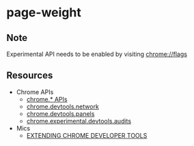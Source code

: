 page-weight
===========

## Note
Experimental API needs to be enabled by visiting [chrome://flags](chrome://flags)

## Resources

* Chrome APIs
	* [chrome.* APIs](http://developer.chrome.com/extensions/api_index.html)
	* [chrome.devtools.network](http://developer.chrome.com/extensions/devtools.network.html)
	* [chrome.devtools.panels](http://developer.chrome.com/dev/extensions/devtools.panels.html)
	* [chrome.experimental.devtools.audits](http://developer.chrome.com/dev/extensions/experimental.devtools.audits.html)
* Mics
	* [EXTENDING CHROME DEVELOPER TOOLS](http://smus.com/extending-chrome-developer-tools/)

